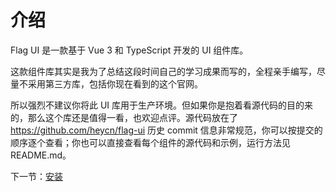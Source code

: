 # 介绍

Flag UI 是一款基于 Vue 3 和 TypeScript 开发的 UI 组件库。

这款组件库其实是我为了总结这段时间自己的学习成果而写的，全程亲手编写，尽量不采用第三方库，包括你现在看到的这个官网。

所以强烈不建议你将此 UI 库用于生产环境。但如果你是抱着看源代码的目的来的，那么这个库还是值得一看，也欢迎点评。源代码放在了
https://github.com/heycn/flag-ui
历史 commit 信息非常规范，你可以按提交的顺序逐个查看；你也可以直接查看每个组件的源代码和示例，运行方法见 README.md。

下一节：[安装](#/doc/install)